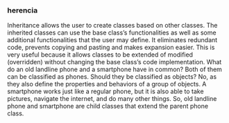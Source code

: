 ### herencia

Inheritance allows the user to create classes based on other classes. The inherited classes can 
use the base class’s functionalities as well as some additional functionalities that the user may 
define. It eliminates redundant code, prevents copying and pasting and makes expansion easier. 
This is very useful because it allows classes to be extended of modified (overridden) without 
changing the base class’s code implementation.
What do an old landline phone and a smartphone have in common? Both of them can be 
classified as phones. Should they be classified as objects? No, as they also define the properties 
and behaviors of a group of objects. A smartphone works just like a regular phone, but it is also 
able to take pictures, navigate the internet, and do many other things. So, old landline phone
and smartphone are child classes that extend the parent phone class.